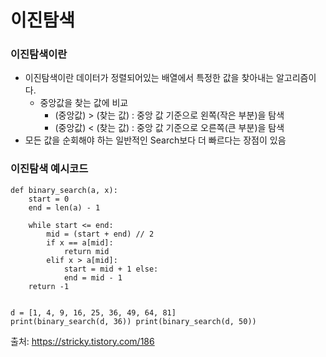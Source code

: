# 이진탐색 

### 이진탐색이란
- 이진탐색이란 데이터가 정렬되어있는 배열에서 특정한 값을 찾아내는 알고리즘이다. 
  + 중앙값을 찾는 값에 비교
    * (중앙값) > (찾는 값) : 중앙 값 기준으로 왼쪽(작은 부분)을 탐색
    * (중앙값) < (찾는 값) : 중앙 값 기준으로 오른쪽(큰 부분)을 탐색
- 모든 값을 순회해야 하는 일반적인 Search보다 더 빠르다는 장점이 있음

### 이진탐색 예시코드
```
def binary_search(a, x):
    start = 0 
    end = len(a) - 1 

    while start <= end:  
        mid = (start + end) // 2 
        if x == a[mid]:  
            return mid 
        elif x > a[mid]: 
            start = mid + 1 else: 
            end = mid - 1 
    return -1 


d = [1, 4, 9, 16, 25, 36, 49, 64, 81] 
print(binary_search(d, 36)) print(binary_search(d, 50))

```
출처: https://stricky.tistory.com/186 